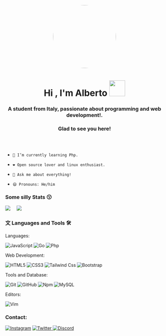 

<p align='center' ><img class='top' style="border-radius:50%;"height='200' src= 'https://cdn.dribbble.com/users/730703/screenshots/6581243/avento.gif'></p>
<h1 align="center">Hi , I'm Alberto <img src="https://media.giphy.com/media/VgCDAzcKvsR6OM0uWg/giphy.gif" width="50"></h1>
<h3 align="center">A student from Italy, passionate about programming and web development!.</h3>
<h3 align="center">Glad to see you here!</h3>  





<br><br>

-     🌱 I’m currently learning Php. 
-     ❤️ Open source lover and linux enthusiast.
-     💬 Ask me about everything!
-     😄 Pronouns: He/him

  



### Some silly Stats  😗
<img src='https://github-readme-stats.vercel.app/api?username=hathateth&&show_icons=true&title_color=ffffff&icon_color=bb2acf&text_color=daf7dc&bg_color=0d1117'> &nbsp;&nbsp;&nbsp;&nbsp;<img src='https://github-readme-stats-eight-theta.vercel.app/api/top-langs/?username=hathateth&layout=compact&langs_count=8&theme=algolia&bg_color=0d1117'>






###  文&nbsp;Languages and Tools 🛠


Languages:  

![JavaScript](https://img.shields.io/badge/-JavaScript-%23F7DF1C?style=for-the-badge&logo=javascript&logoColor=000000&labelColor=%23F7DF1C&color=%23FFCE5A)
![Go](https://img.shields.io/badge/Go-0175C2?style=for-the-badge&logo=go&logoColor=white)
![Php](https://img.shields.io/badge/php-0175C2?style=for-the-badge&logo=php&logoColor=white)
<br>

Web Development:

![HTML5](https://img.shields.io/badge/-HTML5-%23E44D27?style=for-the-badge&logo=html5&logoColor=ffffff)
![CSS3](https://img.shields.io/badge/-CSS3-%231572B6?style=for-the-badge&logo=css3)
![Tailwind Css](https://img.shields.io/badge/Tailwind_CSS-38B2AC?style=for-the-badge&logo=tailwind-css&logoColor=white)
![Bootstrap](https://img.shields.io/badge/-Bootstrap-080135?style=for-the-badge&logo=bootstrap)
<br>

Tools and Database:

![Git](https://img.shields.io/badge/-Git-%23F05032?style=for-the-badge&logo=git&logoColor=%23ffffff)
![GitHub](https://img.shields.io/badge/-GitHub-181717?style=for-the-badge&logo=github)
![Npm](https://img.shields.io/badge/-npm-CB3837?style=for-the-badge&logo=npm)
![MySQL](https://img.shields.io/badge/MySQL-4EA94B?style=for-the-badge&logo=mysql&logoColor=white)
<br>

Editors:

![Vim](https://img.shields.io/badge/-Neovim-%2377529e?style=for-the-badge&logoColor=%ffffff)
<br>





### Contact:
<p>
<p align="left">
    <a href="https://www.instagram.com/hathateth/">
    <img alt="Instagram" src="https://img.shields.io/badge/Instagram%20-%23000000.svg?&style=for-the-badge&logo=Instagram&logoColor=white"/></a>
    <a href="https://twitter.com/hathateth">
    <img alt="Twitter" src="https://img.shields.io/badge/Twitter%20-%231DA1F2.svg?&style=for-the-badge&logo=Twitter&logoColor=white"</a>
    <a href="https://discord.com/channels/hathateth">
    <img alt="Discord" src="https://img.shields.io/badge/Discord%20-%237289DA.svg?&style=for-the-badge&logo=discord&logoColor=white"/></a>
</p>  
